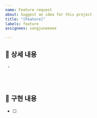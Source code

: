 ```yaml
---
name: Feature request
about: Suggest an idea for this project
title: "[Feature]"
labels: feature
assignees: sangjuneeeee

---
```


## 📌 상세 내용
&nbsp; - 

<br/><br/>
## 🌠 구현 내용
- [ ]
